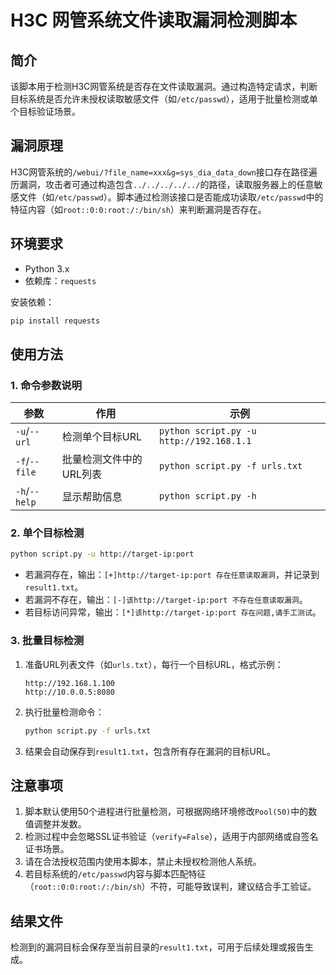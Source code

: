 # H3C 网管系统文件读取漏洞检测脚本

## 简介
该脚本用于检测H3C网管系统是否存在文件读取漏洞。通过构造特定请求，判断目标系统是否允许未授权读取敏感文件（如`/etc/passwd`），适用于批量检测或单个目标验证场景。


## 漏洞原理
H3C网管系统的`/webui/?file_name=xxx&g=sys_dia_data_down`接口存在路径遍历漏洞，攻击者可通过构造包含`../../../../../`的路径，读取服务器上的任意敏感文件（如`/etc/passwd`）。脚本通过检测该接口是否能成功读取`/etc/passwd`中的特征内容（如`root::0:0:root:/:/bin/sh`）来判断漏洞是否存在。


## 环境要求
- Python 3.x
- 依赖库：`requests`

安装依赖：
```bash
pip install requests
```


## 使用方法

### 1. 命令参数说明
| 参数 | 作用 | 示例 |
|------|------|------|
| `-u`/`--url` | 检测单个目标URL | `python script.py -u http://192.168.1.1` |
| `-f`/`--file` | 批量检测文件中的URL列表 | `python script.py -f urls.txt` |
| `-h`/`--help` | 显示帮助信息 | `python script.py -h` |


### 2. 单个目标检测
```bash
python script.py -u http://target-ip:port
```
- 若漏洞存在，输出：`[+]http://target-ip:port 存在任意读取漏洞`，并记录到`result1.txt`。
- 若漏洞不存在，输出：`[-]该http://target-ip:port 不存在任意读取漏洞`。
- 若目标访问异常，输出：`[*]该http://target-ip:port 存在问题,请手工测试`。


### 3. 批量目标检测
1. 准备URL列表文件（如`urls.txt`），每行一个目标URL，格式示例：
   ```
   http://192.168.1.100
   http://10.0.0.5:8080
   ```
2. 执行批量检测命令：
   ```bash
   python script.py -f urls.txt
   ```
3. 结果会自动保存到`result1.txt`，包含所有存在漏洞的目标URL。


## 注意事项
1. 脚本默认使用50个进程进行批量检测，可根据网络环境修改`Pool(50)`中的数值调整并发数。
2. 检测过程中会忽略SSL证书验证（`verify=False`），适用于内部网络或自签名证书场景。
3. 请在合法授权范围内使用本脚本，禁止未授权检测他人系统。
4. 若目标系统的`/etc/passwd`内容与脚本匹配特征（`root::0:0:root:/:/bin/sh`）不符，可能导致误判，建议结合手工验证。


## 结果文件
检测到的漏洞目标会保存至当前目录的`result1.txt`，可用于后续处理或报告生成。

